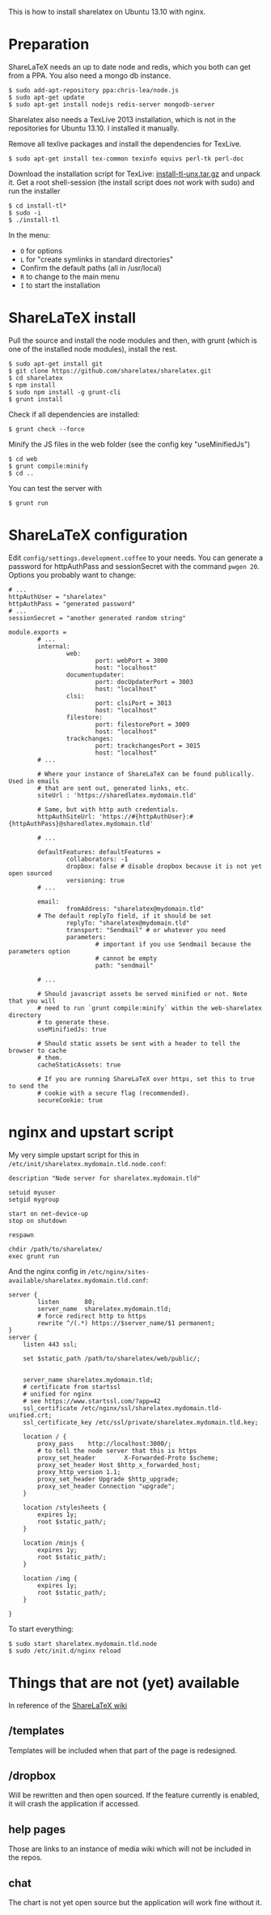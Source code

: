 This is how to install sharelatex on Ubuntu 13.10 with nginx.

Preparation
===========

ShareLaTeX needs an up to date node and redis, which you both can get
from a PPA. You also need a mongo db instance.

``` {.sourceCode .shell-session}
$ sudo add-apt-repository ppa:chris-lea/node.js
$ sudo apt-get update
$ sudo apt-get install nodejs redis-server mongodb-server
```

Sharelatex also needs a TexLive 2013 installation, which is not in the
repositories for Ubuntu 13.10. I installed it manually.

Remove all texlive packages and install the dependencies for TexLive.

``` {.sourceCode .shell-session}
$ sudo apt-get install tex-common texinfo equivs perl-tk perl-doc 
```

Download the installation script for TexLive:
[install-tl-unx.tar.gz](http://www.tug.org/texlive/acquire-netinstall.html)
and unpack it. Get a root shell-session (the install script does not
work with sudo) and run the installer

``` {.sourceCode .shell-session}
$ cd install-tl*
$ sudo -i
$ ./install-tl
```

In the menu:

-   `O` for options
-   `L` for "create symlinks in standard directories"
-   Confirm the default paths (all in /usr/local)
-   `R` to change to the main menu
-   `I` to start the installation

ShareLaTeX install
==================

Pull the source and install the node modules and then, with grunt (which
is one of the installed node modules), install the rest.

``` {.sourceCode .shell-session}
$ sudo apt-get install git
$ git clone https://github.com/sharelatex/sharelatex.git
$ cd sharelatex
$ npm install
$ sudo npm install -g grunt-cli  
$ grunt install
```

Check if all dependencies are installed:

``` {.sourceCode .shell-session}
$ grunt check --force
```

Minify the JS files in the web folder (see the config key
"useMinifiedJs")

``` {.sourceCode .shell-session}
$ cd web
$ grunt compile:minify
$ cd ..
```

You can test the server with

``` {.sourceCode .shell-session}
$ grunt run
```

ShareLaTeX configuration
========================

Edit `config/settings.development.coffee` to your needs. You can
generate a password for httpAuthPass and sessionSecret with the command
`pwgen 20`. Options you probably want to change:

``` {.sourceCode .coffee-script}
# ...
httpAuthUser = "sharelatex"
httpAuthPass = "generated password"
# ...
sessionSecret = "another generated random string"

module.exports =
        # ...
        internal:
                web:
                        port: webPort = 3000
                        host: "localhost"
                documentupdater:
                        port: docUpdaterPort = 3003
                        host: "localhost"
                clsi:
                        port: clsiPort = 3013
                        host: "localhost"
                filestore:
                        port: filestorePort = 3009
                        host: "localhost"
                trackchanges:
                        port: trackchangesPort = 3015
                        host: "localhost"
        # ...

        # Where your instance of ShareLaTeX can be found publically. Used in emails
        # that are sent out, generated links, etc.
        siteUrl : 'https://sharedlatex.mydomain.tld'

        # Same, but with http auth credentials.
        httpAuthSiteUrl: 'https://#{httpAuthUser}:#{httpAuthPass}@sharedlatex.mydomain.tld'

        # ...

        defaultFeatures: defaultFeatures =
                collaborators: -1
                dropbox: false # disable dropbox because it is not yet open sourced
                versioning: true
        # ...

        email:
                fromAddress: "sharelatex@mydomain.tld"
        # The default replyTo field, if it should be set
                replyTo: "sharelatex@mydomain.tld"
                transport: "Sendmail" # or whatever you need
                parameters:
                        # important if you use Sendmail because the parameters option
                        # cannot be empty
                        path: "sendmail"

        # ...

        # Should javascript assets be served minified or not. Note that you will
        # need to run `grunt compile:minify` within the web-sharelatex directory
        # to generate these.
        useMinifiedJs: true

        # Should static assets be sent with a header to tell the browser to cache
        # them.
        cacheStaticAssets: true

        # If you are running ShareLaTeX over https, set this to true to send the
        # cookie with a secure flag (recommended).
        secureCookie: true
```

nginx and upstart script
========================

My very simple upstart script for this in
`/etc/init/sharelatex.mydomain.tld.node.conf`:

``` {.sourceCode .shell-session}
description "Node server for sharelatex.mydomain.tld"

setuid myuser
setgid mygroup

start on net-device-up
stop on shutdown

respawn

chdir /path/to/sharelatex/
exec grunt run
```

And the nginx config in
`/etc/nginx/sites-available/sharelatex.mydomain.tld.conf`:

``` {.sourceCode .nginx}
server {
        listen       80;
        server_name  sharelatex.mydomain.tld;
        # force redirect http to https
        rewrite ^/(.*) https://$server_name/$1 permanent; 
}
server {
    listen 443 ssl;

    set $static_path /path/to/sharelatex/web/public/;


    server_name sharelatex.mydomain.tld;
    # certificate from startssl
    # unified for nginx
    # see https://www.startssl.com/?app=42
    ssl_certificate /etc/nginx/ssl/sharelatex.mydomain.tld-unified.crt;
    ssl_certificate_key /etc/ssl/private/sharelatex.mydomain.tld.key;

    location / {
        proxy_pass    http://localhost:3000/;
        # to tell the node server that this is https
        proxy_set_header        X-Forwarded-Proto $scheme;
        proxy_set_header Host $http_x_forwarded_host;
        proxy_http_version 1.1;
        proxy_set_header Upgrade $http_upgrade;
        proxy_set_header Connection "upgrade";
    }

    location /stylesheets {
        expires 1y;
        root $static_path/;
    }

    location /minjs {
        expires 1y;
        root $static_path/;
    }

    location /img {
        expires 1y;
        root $static_path/;
    }

}
```

To start everything:

``` {.sourceCode .shell-session}
$ sudo start sharelatex.mydomain.tld.node
$ sudo /etc/init.d/nginx reload
```

Things that are not (yet) available
===================================

In reference of the [ShareLaTeX
wiki](https://github.com/sharelatex/sharelatex/wiki/Things-not-included-in-these-repo%27s)

/templates
----------

Templates will be included when that part of the page is redesigned.

/dropbox
--------

Will be rewritten and then open sourced. If the feature currently is
enabled, it will crash the application if accessed.

help pages
----------

Those are links to an instance of media wiki which will not be included
in the repos.

chat
----

The chart is not yet open source but the application will work fine
without it.